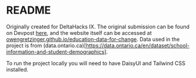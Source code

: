 # README

Originally created for DeltaHacks IX. The original submission can be found on Devpost [here](https://devpost.com/software/education-data-for-change), and the website itself can be accessed at [owengretzinger.github.io/education-data-for-change](https://owengretzinger.github.io/education-data-for-change/). Data used in the project is from (data.ontario.ca)[https://data.ontario.ca/en/dataset/school-information-and-student-demographics].

To run the project locally you will need to have DaisyUI and Tailwind CSS installed.
